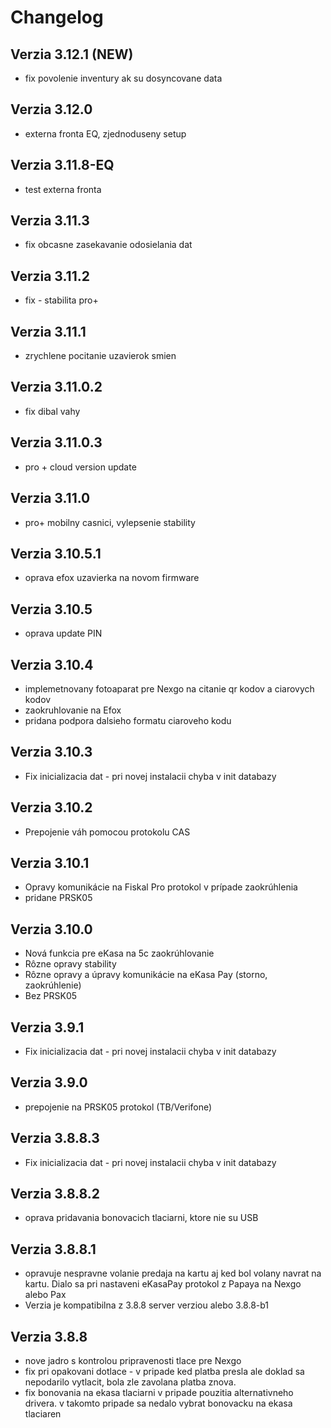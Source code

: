 # Changelog

## Verzia 3.12.1 (NEW)
- fix povolenie inventury ak su dosyncovane data

## Verzia 3.12.0
- externa fronta EQ, zjednoduseny setup

## Verzia 3.11.8-EQ
- test externa fronta

## Verzia 3.11.3
- fix obcasne zasekavanie odosielania dat

## Verzia 3.11.2
- fix - stabilita pro+

## Verzia 3.11.1
- zrychlene pocitanie uzavierok smien

## Verzia 3.11.0.2
- fix dibal vahy

## Verzia 3.11.0.3
- pro + cloud version update

## Verzia 3.11.0
- pro+ mobilny casnici, vylepsenie stability

## Verzia 3.10.5.1
- oprava efox uzavierka na novom firmware

## Verzia 3.10.5
- oprava update PIN

## Verzia 3.10.4
- implemetnovany fotoaparat pre Nexgo na citanie qr kodov a ciarovych kodov
- zaokruhlovanie na Efox
- pridana podpora dalsieho formatu ciaroveho kodu

## Verzia 3.10.3
- Fix inicializacia dat - pri novej instalacii chyba v init databazy

## Verzia 3.10.2
- Prepojenie váh pomocou protokolu CAS

## Verzia 3.10.1
- Opravy komunikácie na Fiskal Pro protokol v prípade zaokrúhlenia
- pridane PRSK05

## Verzia 3.10.0
- Nová funkcia pre eKasa na 5c zaokrúhlovanie
- Rôzne opravy stability
- Rôzne opravy a úpravy komunikácie na eKasa Pay (storno, zaokrúhlenie)
- Bez PRSK05

## Verzia 3.9.1
- Fix inicializacia dat - pri novej instalacii chyba v init databazy

## Verzia 3.9.0
- prepojenie na PRSK05 protokol (TB/Verifone)

## Verzia 3.8.8.3
- Fix inicializacia dat - pri novej instalacii chyba v init databazy

## Verzia 3.8.8.2 
- oprava pridavania bonovacich tlaciarni, ktore nie su USB

## Verzia 3.8.8.1
- opravuje nespravne volanie predaja na kartu aj ked bol volany navrat na kartu. Dialo sa pri nastaveni eKasaPay protokol z Papaya na Nexgo alebo Pax
- Verzia je kompatibilna z 3.8.8 server verziou alebo 3.8.8-b1

## Verzia 3.8.8
- nove jadro s kontrolou pripravenosti tlace pre Nexgo
- fix pri opakovani dotlace - v pripade ked platba presla ale doklad sa nepodarilo vytlacit, bola zle zavolana platba znova.
- fix bonovania na ekasa tlaciarni v pripade pouzitia alternativneho drivera. v takomto pripade sa nedalo vybrat bonovacku na ekasa tlaciaren
